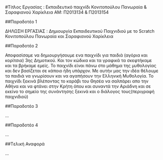 #Τίτλος Εργασίας : Εκπαιδευτικό παιχνίδι
Κονιτοπούλου Πανωραία & Σαραφιανού Χαρίκλεια
ΑΜ: Π2013134 & Π2013154

##Παραδοτέο 1

ΔΗΛΩΣΗ ΕΡΓΑΣΙΑΣ : Δημιουργία Εκπαιδευτικού Παιχνιδιού με το Scratch
   Κονιτοπούλου Πανωραία και Σαραφιανού Χαρίκλεια

##Παραδοτέο 2

Αποφασίσαμε να δημιουργήσουμε ενα παιχνίδι για παιδιά (αγόρια και κορίτσια) 3ης Δημοτικού. 
Και τον κώδικα και τα γραφικά τα σκεφτήκαμε και τα βρήκαμε
εμείς. Το παιχνίδι είναι πάνω στο μάθημα της μυθολογίας και δεν βασίζεται σε κάποιο ήδη υπάρχον.
Με αυτήν μας την ιδέα θέλουμε τα παιδιά να γνωρίσουν και να αγαπήσουν την Ελληνική Μυθολογία.
Το παιχνίδι ξεκινά βλέποντας το καράβι του Θησέα να σαλπάρει απο την Αθήνα και να φτάνει στην Κρήτη όπου και συναντά την
Αριάδνη και σε εκείνο το σημείο της συνάντησης ξεκινά και ο διάλογος τους(περιγραφή παιχνιδιού)

##Παραδοτέο 3

...

##Παραδοτέο 4

...

##Tελική Αναφορά

...
